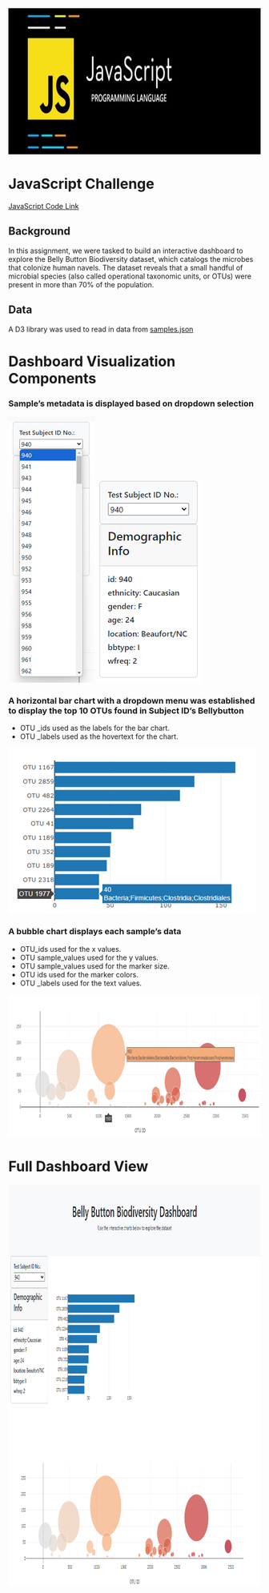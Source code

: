 <img src="Pics/Header.png" width="893" height="292">


# JavaScript Challenge

[JavaScript Code Link]( https://github.com/MichaelELeonard/JavaScript-Challenge/blob/main/static/js/app.js)

## Background
In this assignment, we were tasked to build an interactive dashboard to explore the Belly Button Biodiversity dataset, which catalogs the microbes that colonize human navels.
The dataset reveals that a small handful of microbial species (also called operational taxonomic units, or OTUs) were present in more than 70% of the population.


## Data

A D3 library was used to read in data from [samples.json]( https://static.bc-edx.com/data/dl-1-2/m14/lms/starter/samples.json)


# Dashboard Visualization Components

### Sample’s metadata is displayed based on dropdown selection
<img src="Pics/Metadata Dropdown.png" width="174" height="532"><img src="Pics/940 Metadata.png" width="212" height="404">


### A horizontal bar chart with a dropdown menu was established to display the top 10 OTUs found in Subject ID’s Bellybutton 
* OTU _ids used as the labels for the bar chart.
* OTU _labels used as the hovertext for the chart.

<img src="Pics/940 Bar Chart popup.png" width="497" height="331">


### A bubble chart displays each sample’s data
* OTU_ids used for the x values.
* OTU sample_values used for the y values.
* OTU sample_values used for the marker size.
* OTU ids used for the marker colors.
* OTU _labels used for the text values.

<img src="Pics/940 Bubble Chart popup.png" width="906" height="285">

# Full Dashboard View
<img src="Pics/Full Dashboard.png" width="987" height="803">

